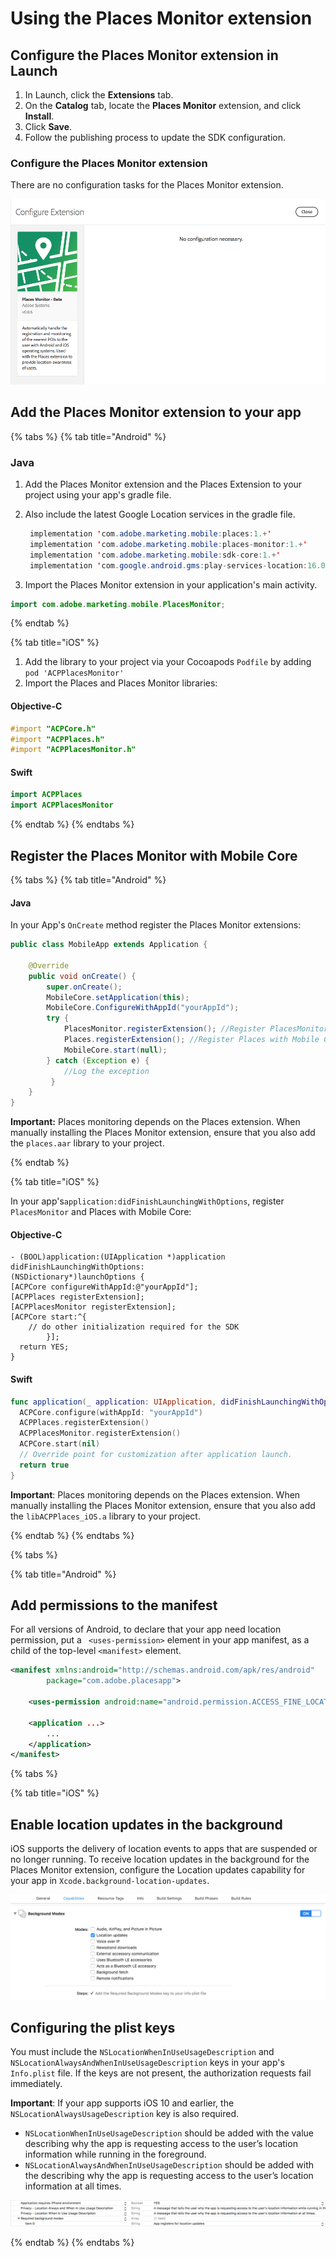 # Using the Places Monitor extension

## Configure the Places Monitor extension in Launch  <a id="configure-places-monitoring-extension-in-launch"></a>

1. In Launch, click the **Extensions** tab.
2. On the **Catalog** tab, locate the **Places Monitor** extension, and click **Install**.
3. Click **Save**.
4. Follow the publishing process to update the SDK configuration.

### **Configure the Places Monitor extension**  <a id="configure-places-extension"></a>

There are no configuration tasks for the Places Monitor extension.

![](../../../.gitbook/assets/configure_places_monitor.png)

## Add the Places Monitor extension to your app  <a id="add-places-monitor-extension-to-your-app"></a>

{% tabs %}
{% tab title="Android" %}

### Java

1. Add the Places Monitor extension and the Places Extension to your project using your app's gradle file.

2. Also include the latest Google Location services in the gradle file.

   ```java
    implementation 'com.adobe.marketing.mobile:places:1.+'
    implementation 'com.adobe.marketing.mobile:places-monitor:1.+'
    implementation 'com.adobe.marketing.mobile:sdk-core:1.+'
    implementation 'com.google.android.gms:play-services-location:16.0.0'  
   ```

3. Import the Places Monitor extension in your application's main activity.

```java
import com.adobe.marketing.mobile.PlacesMonitor;
```

{% endtab %}

{% tab title="iOS" %}

1. Add the library to your project via your Cocoapods `Podfile` by adding `pod 'ACPPlacesMonitor'` 
2. Import the Places and Places Monitor libraries:

#### Objective-C  <a id="objective-c"></a>

```objective-c
#import "ACPCore.h"
#import "ACPPlaces.h"
#import "ACPPlacesMonitor.h"
```

#### Swift  <a id="swift"></a>

```swift
import ACPPlaces
import ACPPlacesMonitor
```

{% endtab %}
{% endtabs %}

## Register the Places Monitor with Mobile Core

{% tabs %}
{% tab title="Android" %}

#### Java

In your App's `OnCreate` method register the Places Monitor extensions:

```java
public class MobileApp extends Application {

    @Override
    public void onCreate() {
        super.onCreate();
        MobileCore.setApplication(this);
        MobileCore.ConfigureWithAppId("yourAppId");
        try {
            PlacesMonitor.registerExtension(); //Register PlacesMonitor with Mobile Core
            Places.registerExtension(); //Register Places with Mobile Core
            MobileCore.start(null);
        } catch (Exception e) {
            //Log the exception
         }
    }
}
```

**Important:** Places monitoring depends on the Places extension. When manually installing the Places Monitor extension, ensure that you also add the `places.aar` library to your project.

{% endtab %}

{% tab title="iOS" %}

In your app's`application:didFinishLaunchingWithOptions`, register `PlacesMonitor` and Places with Mobile Core:

#### Objective-C  <a id="objective-c-1"></a>

```objc
- (BOOL)application:(UIApplication *)application didFinishLaunchingWithOptions:				  (NSDictionary*)launchOptions {    
[ACPCore configureWithAppId:@"yourAppId"];    
[ACPPlaces registerExtension];    
[ACPPlacesMonitor registerExtension];     
[ACPCore start:^{        
    // do other initialization required for the SDK    
		}];   
  return YES; 
}
```

#### Swift  <a id="swift-1"></a>

```swift
func application(_ application: UIApplication, didFinishLaunchingWithOptions launchOptions: [UIApplication.LaunchOptionsKey: Any]?) -> Bool {     
  ACPCore.configure(withAppId: "yourAppId")        
  ACPPlaces.registerExtension()     
  ACPPlacesMonitor.registerExtension()     
  ACPCore.start(nil)     
  // Override point for customization after application launch.      
  return true
}
```

**Important**: Places monitoring depends on the Places extension. When manually installing the Places Monitor extension, ensure that you also add the `libACPPlaces_iOS.a` library to your project.

{% endtab %}
{% endtabs %}



{% tabs %}

{% tab title="Android" %}

## Add permissions to the manifest

For all versions of Android, to declare that your app need location permission, put a ` <uses-permission>` element in your app manifest,  as a child of the top-level `<manifest>` element.

```xml
<manifest xmlns:android="http://schemas.android.com/apk/res/android"
        package="com.adobe.placesapp">

  	<uses-permission android:name="android.permission.ACCESS_FINE_LOCATION" />

    <application ...>
        ...
    </application>
</manifest>
```

{% tabs %}

{% tab title="iOS" %}

## Enable location updates in the background  <a id="enable-location-updates-in-background"></a>

iOS supports the delivery of location events to apps that are suspended or no longer running. To receive location updates in the background for the Places Monitor extension, configure the Location updates capability for your app in `Xcode.background-location-updates`.

![](../../../.gitbook/assets/using-the-places-monitor_1.png)

## Configuring the plist keys  <a id="configuring-the-plist-keys"></a>

You must include the `NSLocationWhenInUseUsageDescription` and `NSLocationAlwaysAndWhenInUseUsageDescription` keys in your app's `Info.plist` file. If the keys are not present, the authorization requests fail immediately.

**Important**: If your app supports iOS 10 and earlier, the `NSLocationAlwaysUsageDescription` key is also required.

* `NSLocationWhenInUseUsageDescription` should be added with the value describing why the app is requesting access to the user’s location information while running in the foreground.
* `NSLocationAlwaysAndWhenInUseUsageDescription` should be added with the describing why the app is requesting access to the user’s location information at all times.

![](../../../.gitbook/assets/using-the-places-monitor_2.png)

{% endtab %}
{% endtabs %}